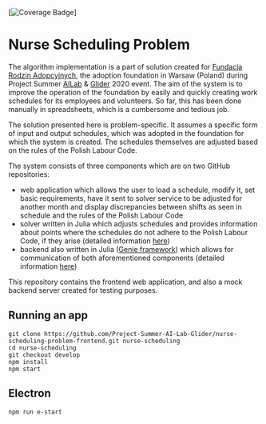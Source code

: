 [![Coverage Badge](https://img.shields.io/endpoint?url=https://gist.githubusercontent.com/kopcion/792d640ad8dad0e4c316a487f04cf471/raw/nurse-scheduling-problem-frontend__heads_main.json)]
# Nurse Scheduling Problem

The algorithm implementation is a part of solution created for [Fundacja Rodzin Adopcyjnych](https://adopcja.org.pl), the adoption foundation in Warsaw (Poland) during Project Summer [AILab](http://www.ailab.agh.edu.pl) & [Glider](http://www.glider.agh.edu.pl) 2020 event. The aim of the system is to improve the operation of the foundation by easily and quickly creating work schedules for its employees and volunteers. So far, this has been done manually in spreadsheets, which is a cumbersome and tedious job.

The solution presented here is problem-specific. It assumes a specific form of input and output schedules, which was adopted in the foundation for which the system is created. The schedules themselves are adjusted based on the rules of the Polish Labour Code.

The system consists of three components which are on two GitHub repositories:

- web application which allows the user to load a schedule, modify it, set basic requirements, have it sent to solver service to be adjusted for another month and display discrepancies between shifts as seen in schedule and the rules of the Polish Labour Code
- solver written in Julia which adjusts schedules and provides information about points where the schedules do not adhere to the Polish Labour Code, if they arise (detailed information [here](https://github.com/Project-Summer-AI-Lab-Glider/nurse-scheduling-problem-solver))
- backend also written in Julia ([Genie framework](https://genieframework.com/)) which allows for communication of both aforementioned components (detailed information [here](https://github.com/Project-Summer-AI-Lab-Glider/nurse-scheduling-problem-solver))

This repository contains the frontend web application, and also a mock backend server created for testing purposes.

## Running an app

```
git clone https://github.com/Project-Summer-AI-Lab-Glider/nurse-scheduling-problem-frontend.git nurse-scheduling
cd nurse-scheduling
git checkout develop
npm install
npm start
```

## Electron

```
npm run e-start
```
